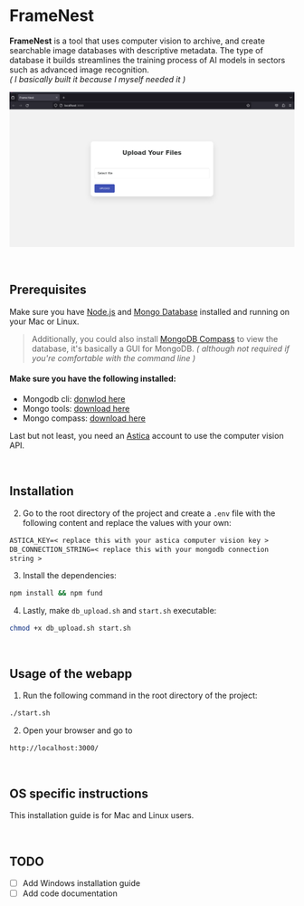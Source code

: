 # FrameNest

**FrameNest** is a tool that uses computer vision to archive, and create searchable image databases with descriptive metadata.
The type of database it builds streamlines the training process of AI models in sectors such as advanced image recognition.<br>
*( I basically built it because I myself needed it )*

![Screenshot](readme_assets/screenshot.png)

&nbsp;

## Prerequisites
Make sure you have [Node.js](https://nodejs.org/en/) and [Mongo Database](https://www.mongodb.com/) installed and running on your Mac or Linux.
> Additionally, you could also install [MongoDB Compass](https://www.mongodb.com/products/compass) to view the database, it's basically a GUI for MongoDB. *( although not required if you're comfortable with the command line )*
#### Make sure you have the following installed:
- Mongodb cli: [donwlod here](https://www.mongodb.com/try/download/community)
- Mongo tools: [download here](https://www.mongodb.com/try/download/database-tools)
- Mongo compass: [download here](https://www.mongodb.com/try/download/compass)

Last but not least, you need an [Astica](https://astica.io/) account to use the computer vision API.

&nbsp;

## Installation

2. Go to the root directory of the project and create a `.env` file with the following content and replace the values with your own:
```
ASTICA_KEY=< replace this with your astica computer vision key >
DB_CONNECTION_STRING=< replace this with your mongodb connection string >
```
3. Install the dependencies:
```bash
npm install && npm fund
```

4. Lastly, make `db_upload.sh` and `start.sh` executable:
```bash
chmod +x db_upload.sh start.sh
```

&nbsp;

## Usage of the webapp

1. Run the following command in the root directory of the project:
```bash
./start.sh
```

2. Open your browser and go to 
```
http://localhost:3000/
```

&nbsp;

## OS specific instructions
This installation guide is for Mac and Linux users.

&nbsp;

## TODO
- [ ] Add Windows installation guide
- [ ] Add code documentation
